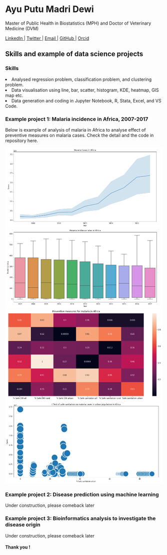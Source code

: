 # Ayu Putu Madri Dewi
<p> Master of Public Health in Biostatistics (MPH) and Doctor of Veterinary Medicine (DVM) </p>
<a href="https://www.linkedin.com/in/ayuputumadridewi/"> LinkedIn </a> |
<a href="https://www.twitter.com/ayupmdewi"> Twitter </a> |
<a href="mailto:ayudew262@gmail.com">Email </a> |
<a href="https://github.com/ayudewi"> GitHub </a> |
<a href="https://orcid.org/0000-0001-7645-6424"> Orcid </a>
<p>

<h2> Skills and example of data science projects </h2>

<h3> Skills </h3>
<li> Analysed regression problem, classification problem, and clustering problem.  </li>
<li> Data visualisation using line, bar, scatter, histogram, KDE, heatmap, GIS map etc. </li>
<li> Data generation and coding in Jupyter Notebook, R, Stata, Excel, and VS Code. </li>


<h3> Example project 1: Malaria incidence in Africa, 2007-2017 </h3>
Below is example of analysis of malaria in Africa to analyse effect of preventive measures on malaria cases. Check the detail and the code in repository here.

![alt cases](images/MalariaCasesAfrica.png)
![alt incidence](images/MalariaIncidenceAfrica.png)
![alt heatmap](images/HeatMapMalaria.png)
![alt urban](images/MalariaSanitationUrban.png)

<h3> Example project 2: Disease prediction using machine learning </h3>
Under construction, please comeback later

<h3> Example project 3: Bioinformatics analysis to investigate the disease origin </h3>
Under construction, please comeback later

<h4> Thank you ! </h4>
